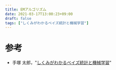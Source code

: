 ```yaml
---
title: EMアルゴリズム
date: 2021-03-17T13:00:23+09:00
draft: false
tags: ["しくみがわかるベイズ統計と機械学習"] 
---
```

<!--more-->










# 参考
- 手塚 太郎，"[しくみがわかるベイズ統計と機械学習](https://amzn.to/3cCILQM)"